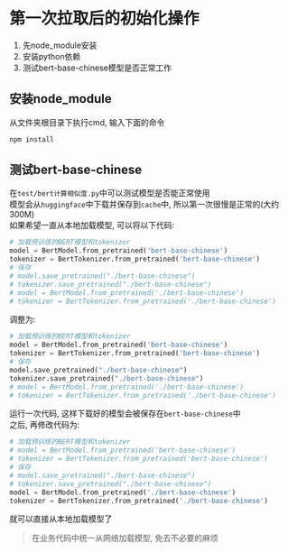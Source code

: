# 第一次拉取后的初始化操作
  1. 先node_module安装
  2. 安装python依赖
  3. 测试bert-base-chinese模型是否正常工作

## 安装node_module
从文件夹根目录下执行cmd, 输入下面的命令
```bash
npm install
```

## 测试bert-base-chinese
在`test/bert计算相似度.py`中可以测试模型是否能正常使用  
模型会从`huggingface`中下载并保存到`cache`中, 所以第一次很慢是正常的(大约300M)  
如果希望一直从本地加载模型, 可以将以下代码:
```python
# 加载预训练的BERT模型和tokenizer
model = BertModel.from_pretrained('bert-base-chinese')
tokenizer = BertTokenizer.from_pretrained('bert-base-chinese')
# 保存
# model.save_pretrained("./bert-base-chinese")
# tokenizer.save_pretrained("./bert-base-chinese")
# model = BertModel.from_pretrained('./bert-base-chinese')
# tokenizer = BertTokenizer.from_pretrained('./bert-base-chinese')
```
调整为:
```python
# 加载预训练的BERT模型和tokenizer
model = BertModel.from_pretrained('bert-base-chinese')
tokenizer = BertTokenizer.from_pretrained('bert-base-chinese')
# 保存
model.save_pretrained("./bert-base-chinese")
tokenizer.save_pretrained("./bert-base-chinese")
# model = BertModel.from_pretrained('./bert-base-chinese')
# tokenizer = BertTokenizer.from_pretrained('./bert-base-chinese')
```
运行一次代码, 这样下载好的模型会被保存在`bert-base-chinese`中  
之后, 再修改代码为:
```python
# 加载预训练的BERT模型和tokenizer
# model = BertModel.from_pretrained('bert-base-chinese')
# tokenizer = BertTokenizer.from_pretrained('bert-base-chinese')
# 保存
# model.save_pretrained("./bert-base-chinese")
# tokenizer.save_pretrained("./bert-base-chinese")
model = BertModel.from_pretrained('./bert-base-chinese')
tokenizer = BertTokenizer.from_pretrained('./bert-base-chinese')
``` 
就可以直接从本地加载模型了
> 在业务代码中统一从网络加载模型, 免去不必要的麻烦